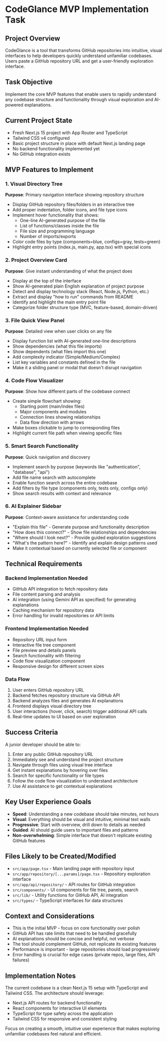 # CodeGlance MVP Implementation Task

## Project Overview

CodeGlance is a tool that transforms GitHub repositories into intuitive, visual interfaces to help developers quickly understand unfamiliar codebases. Users paste a GitHub repository URL and get a user-friendly exploration interface.

## Task Objective

Implement the core MVP features that enable users to rapidly understand any codebase structure and functionality through visual exploration and AI-powered explanations.

## Current Project State

- Fresh Next.js 15 project with App Router and TypeScript
- Tailwind CSS v4 configured
- Basic project structure in place with default Next.js landing page
- No backend functionality implemented yet
- No GitHub integration exists

## MVP Features to Implement

### 1. Visual Directory Tree
**Purpose**: Primary navigation interface showing repository structure
- Display GitHub repository files/folders in an interactive tree
- Add proper indentation, folder icons, and file type icons
- Implement hover functionality that shows:
  - One-line AI-generated purpose of the file
  - List of functions/classes inside the file
  - File size and programming language
  - Number of imports/exports
- Color code files by type (components=blue, configs=gray, tests=green)
- Highlight entry points (index.js, main.py, app.tsx) with special icons

### 2. Project Overview Card
**Purpose**: Give instant understanding of what the project does
- Display at the top of the interface
- Show AI-generated plain English explanation of project purpose
- Detect and display technology stack (React, Node.js, Python, etc.)
- Extract and display "how to run" commands from README
- Identify and highlight the main entry point file
- Categorize folder structure type (MVC, feature-based, domain-driven)

### 3. File Quick View Panel
**Purpose**: Detailed view when user clicks on any file
- Display function list with AI-generated one-line descriptions
- Show dependencies (what this file imports)
- Show dependents (what files import this one)
- Add complexity indicator (Simple/Medium/Complex)
- List key variables and constants defined in the file
- Make it a sliding panel or modal that doesn't disrupt navigation

### 4. Code Flow Visualizer
**Purpose**: Show how different parts of the codebase connect
- Create simple flowchart showing:
  - Starting point (main/index files)
  - Major components and modules
  - Connection lines showing relationships
  - Data flow direction with arrows
- Make boxes clickable to jump to corresponding files
- Highlight current file path when viewing specific files

### 5. Smart Search Functionality
**Purpose**: Quick navigation and discovery
- Implement search by purpose (keywords like "authentication", "database", "api")
- Add file name search with autocomplete
- Enable function search across the entire codebase
- Add filters by file type (components only, tests only, configs only)
- Show search results with context and relevance

### 6. AI Explainer Sidebar
**Purpose**: Context-aware assistance for understanding code
- "Explain this file" - Generate purpose and functionality description
- "How does this connect?" - Show file relationships and dependencies
- "Where should I look next?" - Provide guided exploration suggestions
- "What's the pattern here?" - Identify and explain design patterns used
- Make it contextual based on currently selected file or component

## Technical Requirements

### Backend Implementation Needed
- GitHub API integration to fetch repository data
- File content parsing and analysis
- AI integration (using Gemini API as specified) for generating explanations
- Caching mechanism for repository data
- Error handling for invalid repositories or API limits

### Frontend Implementation Needed
- Repository URL input form
- Interactive file tree component
- File preview and details panels
- Search functionality with filtering
- Code flow visualization component
- Responsive design for different screen sizes

### Data Flow
1. User enters GitHub repository URL
2. Backend fetches repository structure via GitHub API
3. Backend analyzes files and generates AI explanations
4. Frontend displays visual directory tree
5. User interactions (hover, click, search) trigger additional API calls
6. Real-time updates to UI based on user exploration

## Success Criteria

A junior developer should be able to:
1. Enter any public GitHub repository URL
2. Immediately see and understand the project structure
3. Navigate through files using visual tree interface
4. Get instant explanations by hovering over files
5. Search for specific functionality or file types
6. Follow the code flow visualization to understand architecture
7. Use AI assistance to get contextual explanations

## Key User Experience Goals

- **Speed**: Understanding a new codebase should take minutes, not hours
- **Visual**: Everything should be visual and intuitive, minimal text walls
- **Progressive**: Start with overview, drill down to details as needed
- **Guided**: AI should guide users to important files and patterns
- **Non-overwhelming**: Simple interface that doesn't replicate existing GitHub features

## Files Likely to be Created/Modified

- `src/app/page.tsx` - Main landing page with repository input
- `src/app/repository/[...params]/page.tsx` - Repository exploration interface
- `src/app/api/repository/` - API routes for GitHub integration
- `src/components/` - UI components for file tree, panels, search
- `src/lib/` - Utility functions for GitHub API, AI integration
- `src/types/` - TypeScript interfaces for data structures

## Context and Considerations

- This is the initial MVP - focus on core functionality over polish
- GitHub API has rate limits that need to be handled gracefully
- AI explanations should be concise and helpful, not verbose
- The tool should complement GitHub, not replicate its existing features
- Performance is important - large repositories should load progressively
- Error handling is crucial for edge cases (private repos, large files, API failures)

## Implementation Notes

The current codebase is a clean Next.js 15 setup with TypeScript and Tailwind CSS. The architecture should leverage:
- Next.js API routes for backend functionality
- React components for interactive UI elements
- TypeScript for type safety across the application
- Tailwind CSS for responsive and consistent styling

Focus on creating a smooth, intuitive user experience that makes exploring unfamiliar codebases feel natural and efficient.